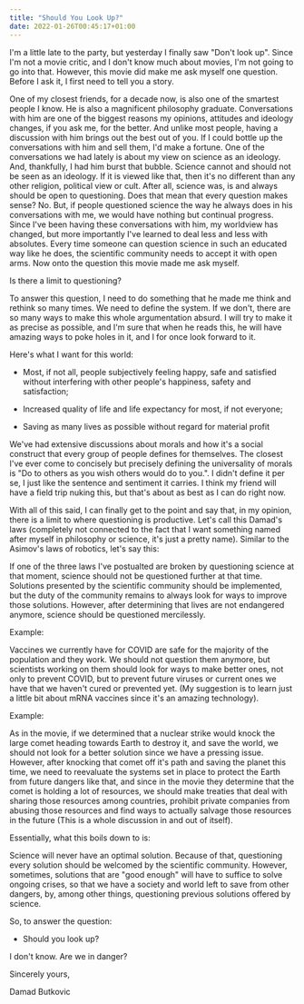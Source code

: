 ```yaml
---
title: "Should You Look Up?"
date: 2022-01-26T00:45:17+01:00
---
```


I'm a little late to the party, but yesterday I finally saw "Don't look up". Since I'm not a movie critic, and I don't know much about movies, I'm not going to go into that. However, this movie did make me ask myself one question. Before I ask it, I first need to tell you a story.

One of my closest friends, for a decade now, is also one of the smartest people I know. He is also a magnificent philosophy graduate. Conversations with him are one of the biggest reasons my opinions, attitudes and ideology changes, if you ask me, for the better. And unlike most people, having a discussion with him brings out the best out of you. If I could bottle up the conversations with him and sell them, I'd make a fortune. One of the conversations we had lately is about my view on science as an ideology. And, thankfully, I had him burst that bubble. Science cannot and should not be seen as an ideology. If it is viewed like that, then it's no different than any other religion, political view or cult. After all, science was, is and always should be open to questioning. Does that mean that every question makes sense? No. But, if people questioned science the way he always does in his conversations with me, we would have nothing but continual progress. Since I've been having these conversations with him, my worldview has changed, but more importantly I've learned to deal less and less with absolutes. Every time someone can question science in such an educated way like he does, the scientific community needs to accept it with open arms. Now onto the question this movie made me ask myself.

Is there a limit to questioning?

To answer this question, I need to do something that he made me think and rethink so many times. We need to define the system. If we don't, there are so many ways to make this whole argumentation absurd. I will try to make it as precise as possible, and I'm sure that when he reads this, he will have amazing ways to poke holes in it, and I for once look forward to it. 

Here's what I want for this world:

-   Most, if not all, people subjectively feeling happy, safe and satisfied without interfering with other people's happiness, safety and satisfaction;

-   Increased quality of life and life expectancy for most, if not everyone; 

-   Saving as many lives as possible without regard for material profit

We've had extensive discussions about morals and how it's a social construct that every group of people defines for themselves. The closest I've ever come to concisely but precisely defining the universality of morals is "Do to others as you wish others would do to you.". I didn't define it per se, I just like the sentence and sentiment it carries. I think my friend will have a field trip nuking this, but that's about as best as I can do right now.

With all of this said, I can finally get to the point and say that, in my opinion, there is a limit to where questioning is productive. Let's call this Damad's laws (completely not connected to the fact that I want something named after myself in philosophy or science, it's just a pretty name). Similar to the Asimov's laws of robotics, let's say this:

If one of the three laws I've postualted are broken by questioning science at that moment, science should not be questioned further at that time. Solutions presented by the scientific community should be implemented, but the duty of the community remains to always look for ways to improve those solutions. However, after determining that lives are not endangered anymore, science should be questioned mercilessly.

Example:

Vaccines we currently have for COVID are safe for the majority of the population and they work. We should not question them anymore, but scientists working on them should look for ways to make better ones, not only to prevent COVID, but to prevent future viruses or current ones we have that we haven't cured or prevented yet. (My suggestion is to learn just a little bit about mRNA vaccines since it's an amazing technology).

Example:

As in the movie, if we determined that a nuclear strike would knock the large comet heading towards Earth to destroy it, and save the world, we should not look for a better solution since we have a pressing issue. However, after knocking that comet off it's path and saving the planet this time, we need to reevaluate the systems set in place to protect the Earth from future dangers like that, and since in the movie they determine that the comet is holding a lot of resources, we should make treaties that deal with sharing those resources among countries, prohibit private companies from abusing those resources and find ways to actually salvage those resources in the future (This is a whole discussion in and out of itself).

Essentially, what this boils down to is:

Science will never have an optimal solution. Because of that, questioning every solution should be welcomed by the scientific community. However, sometimes, solutions that are "good enough" will have to suffice to solve ongoing crises, so that we have a society and world left to save from other dangers, by, among other things, questioning previous solutions offered by science.

So, to answer the question:

-   Should you look up?

I don't know. Are we in danger?

Sincerely yours,

Damad Butkovic
